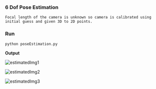 ### 6 Dof Pose Estimation
```shell
Focal length of the camera is unknown so camera is calibrated using initial guess and given 3D to 2D points.
```
### Run
```shell
python poseEstimation.py
```
__Output__

![estimatedImg1](https://user-images.githubusercontent.com/94297285/169706211-7743390f-38ae-40c9-856f-0dfb9c62d317.jpg)

![estimatedImg2](https://user-images.githubusercontent.com/94297285/169706215-7c52d765-2919-4a39-9344-b65e9eb26a94.jpg)

![estimatedImg3](https://user-images.githubusercontent.com/94297285/169706218-5378e83b-d828-4a6f-a284-8777cb441247.jpg)
